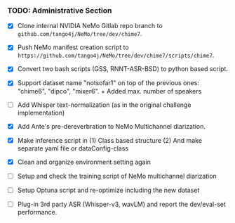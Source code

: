 
### TODO: Administrative Section

- [x] Clone internal NVIDIA NeMo Gitlab repo branch to `github.com/tango4j/NeMo/tree/dev/chime7`.  

- [x] Push NeMo manifest creation script to `https://github.com/tango4j/NeMo/tree/dev/chime7/scripts/chime7`.  

- [x] Convert two bash scripts (GSS, RNNT-ASR-BSD) to python based script.  

- [x] Support dataset name "notsofar1" on top of the previous ones: "chime6", "dipco", "mixer6". + Added max. number of speakers

- [ ] Add Whisper text-normalization (as in the original challenge implementation)

- [x] Add Ante's pre-dereverbration to NeMo Multichannel diarization.

- [x] Make inference script in (1) Class based structure (2) And make separate yaml file or dataConfig-class

- [x] Clean and organize environment setting again 

- [ ] Setup and check the training script of NeMo multichannel diarization

- [ ] Setup Optuna script and re-optimize including the new dataset

- [ ] Plug-in 3rd party ASR (Whisper-v3, wavLM) and report the dev/eval-set performance.